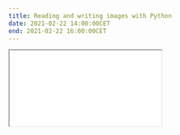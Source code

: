 ```yaml
---
title: Reading and writing images with Python
date: 2021-02-22 14:00:00CET
end: 2021-02-22 16:00:00CET
---
```


<div class="embed-responsive embed-responsive-4by3">
<iframe class="embed-responsive-item" title="Jupyter notebook" src="{{'notebooks_html/image-io.html' | prepend: site.url}}">
</div>
